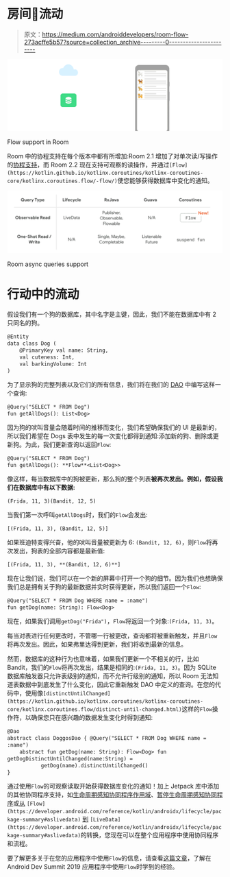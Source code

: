 # 房间🔗流动

> 原文：<https://medium.com/androiddevelopers/room-flow-273acffe5b57?source=collection_archive---------0----------------------->

![](img/1dd6e3d4207739f4dd0ea09488b1b739.png)

Flow support in Room

Room 中的协程支持在每个版本中都有所增加:Room 2.1 增加了对单次读/写操作的[协程支持](/androiddevelopers/room-coroutines-422b786dc4c5)，而 Room 2.2 现在支持可观察的读操作，并通过`[Flow](https://kotlin.github.io/kotlinx.coroutines/kotlinx-coroutines-core/kotlinx.coroutines.flow/-flow/)`使您能够获得数据库中变化的通知。

![](img/63e80c6f02905e56fa26fd2a1d965745.png)

Room async queries support

# 行动中的流动

假设我们有一个狗的数据库，其中名字是主键，因此，我们不能在数据库中有 2 只同名的狗。

```
@Entity
data class Dog (
    @PrimaryKey val name: String,
    val cuteness: Int,
    val barkingVolume: Int
)
```

为了显示狗的完整列表以及它们的所有信息，我们将在我们的 [DAO](https://developer.android.com/training/data-storage/room/accessing-data) 中编写这样一个查询:

```
@Query("SELECT * FROM Dog")
fun getAllDogs(): List<Dog>
```

因为狗的吠叫音量会随着时间的推移而变化，我们希望确保我们的 UI 是最新的，所以我们希望在 Dogs 表中发生的每一次变化都得到通知:添加新的狗、删除或更新狗。为此，我们更新查询以返回`Flow`:

```
@Query("SELECT * FROM Dog")
fun getAllDogs(): **Flow**<List<Dog>>
```

像这样，每当数据库中的狗被更新，那么狗的整个列表**被再次发出。例如，假设我们在数据库中有以下数据:**

```
(Frida, 11, 3)(Bandit, 12, 5)
```

当我们第一次呼叫`getAllDogs`时，我们的`Flow`会发出:

```
[(Frida, 11, 3), (Bandit, 12, 5)]
```

如果班迪特变得兴奋，他的吠叫音量被更新为 6: `(Bandit, 12, 6)`，则`Flow`将再次发出，狗表的全部内容都是最新值:

```
[(Frida, 11, 3), **(Bandit, 12, 6)**]
```

现在让我们说，我们可以在一个新的屏幕中打开一个狗的细节。因为我们也想确保我们总是拥有关于狗的最新数据并实时获得更新，所以我们返回一个`Flow`:

```
@Query("SELECT * FROM Dog WHERE name = :name")
fun getDog(name: String): Flow<Dog>
```

现在，如果我们调用`getDog("Frida")`，`Flow`将返回一个对象:`(Frida, 11, 3)`。

每当对表进行任何更改时，不管哪一行被更改，查询都将被重新触发，并且`Flow`将再次发出。因此，如果弗里达得到更新，我们将收到最新的信息。

然而，数据库的这种行为也意味着，如果我们更新一个不相关的行，比如 Bandit，我们的`Flow`将再次发出，结果是相同的:`(Frida, 11, 3)`。因为 SQLite 数据库触发器只允许表级别的通知，而不允许行级别的通知，所以 Room 无法知道表数据中到底发生了什么变化，因此它重新触发 DAO 中定义的查询。在您的代码中，使用像`[distinctUntilChanged](https://kotlin.github.io/kotlinx.coroutines/kotlinx-coroutines-core/kotlinx.coroutines.flow/distinct-until-changed.html)`这样的`Flow`操作符，以确保您只在感兴趣的数据发生变化时得到通知:

```
@Dao
abstract class DoggosDao { @Query("SELECT * FROM Dog WHERE name = :name")
    abstract fun getDog(name: String): Flow<Dog> fun getDogDistinctUntilChanged(name:String) =   
           getDog(name).distinctUntilChanged()
}
```

通过使用`Flow`的可观察读取开始获得数据库变化的通知！加上 Jetpack 库中添加的其他协同程序支持，如[生命周期感知协同程序作用域](https://developer.android.com/topic/libraries/architecture/coroutines#lifecycle-aware)、[暂停生命周期感知协同程序](https://developer.android.com/topic/libraries/architecture/coroutines#suspend)或[从](https://developer.android.com/reference/kotlin/androidx/lifecycle/package-summary#aslivedata) `[Flow](https://developer.android.com/reference/kotlin/androidx/lifecycle/package-summary#aslivedata)` [到](https://developer.android.com/reference/kotlin/androidx/lifecycle/package-summary#aslivedata) `[LiveData](https://developer.android.com/reference/kotlin/androidx/lifecycle/package-summary#aslivedata)`的转换，您现在可以在整个应用程序中使用协同程序和流程。

要了解更多关于在您的应用程序中使用`Flow`的信息，请查看[这篇文章](/androiddevelopers/lessons-learnt-using-coroutines-flow-4a6b285c0d06)，了解在 Android Dev Summit 2019 应用程序中使用`Flow`时学到的经验。
